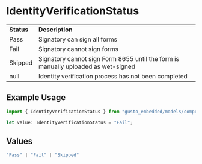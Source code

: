 # IdentityVerificationStatus

|   |   |
|---|---|
|__Status__| __Description__ |
| Pass | Signatory can sign all forms |
| Fail | Signatory cannot sign forms |
| Skipped | Signatory cannot sign Form 8655 until the form is manually uploaded as wet-signed |
| null | Identity verification process has not been completed |

## Example Usage

```typescript
import { IdentityVerificationStatus } from "gusto_embedded/models/components";

let value: IdentityVerificationStatus = "Fail";
```

## Values

```typescript
"Pass" | "Fail" | "Skipped"
```